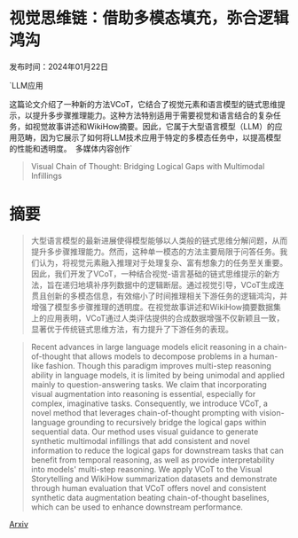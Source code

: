 # 视觉思维链：借助多模态填充，弥合逻辑鸿沟

发布时间：2024年01月22日

`LLM应用

这篇论文介绍了一种新的方法VCoT，它结合了视觉元素和语言模型的链式思维提示，以提升多步骤推理能力。这种方法特别适用于需要视觉和语言结合的复杂任务，如视觉故事讲述和WikiHow摘要。因此，它属于大型语言模型（LLM）的应用范畴，因为它展示了如何将LLM技术应用于特定的多模态任务中，以提高模型的性能和透明度。` `多媒体内容创作`

> Visual Chain of Thought: Bridging Logical Gaps with Multimodal Infillings

# 摘要

> 大型语言模型的最新进展使得模型能够以人类般的链式思维分解问题，从而提升多步骤推理能力。然而，这种单一模态的方法主要局限于问答任务。我们认为，将视觉元素融入推理对于处理复杂、富有想象力的任务至关重要。因此，我们开发了VCoT，一种结合视觉-语言基础的链式思维提示的新方法，旨在递归地填补序列数据中的逻辑断层。通过视觉引导，VCoT生成连贯且创新的多模态信息，有效缩小了时间推理相关下游任务的逻辑鸿沟，并增强了模型多步骤推理的透明度。在视觉故事讲述和WikiHow摘要数据集上的应用表明，VCoT通过人类评估提供的合成数据增强不仅新颖且一致，显著优于传统链式思维方法，有力提升了下游任务的表现。

> Recent advances in large language models elicit reasoning in a chain-of-thought that allows models to decompose problems in a human-like fashion. Though this paradigm improves multi-step reasoning ability in language models, it is limited by being unimodal and applied mainly to question-answering tasks. We claim that incorporating visual augmentation into reasoning is essential, especially for complex, imaginative tasks. Consequently, we introduce VCoT, a novel method that leverages chain-of-thought prompting with vision-language grounding to recursively bridge the logical gaps within sequential data. Our method uses visual guidance to generate synthetic multimodal infillings that add consistent and novel information to reduce the logical gaps for downstream tasks that can benefit from temporal reasoning, as well as provide interpretability into models' multi-step reasoning. We apply VCoT to the Visual Storytelling and WikiHow summarization datasets and demonstrate through human evaluation that VCoT offers novel and consistent synthetic data augmentation beating chain-of-thought baselines, which can be used to enhance downstream performance.

[Arxiv](https://arxiv.org/abs/2305.02317)